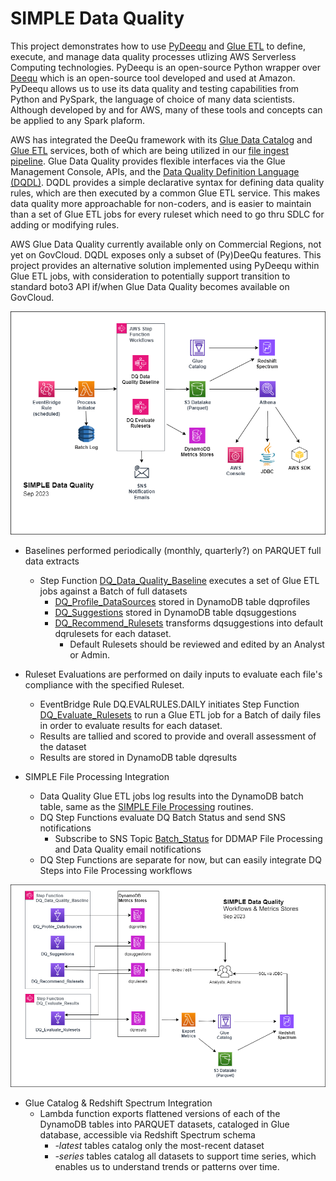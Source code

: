 # SIMPLE Data Quality
This project demonstrates how to use [PyDeequ](https://github.com/awslabs/python-deequ) and [Glue ETL](https://aws.amazon.com/glue/) to define, execute, and manage data quality processes utlizing AWS Serverless Computing technologies.   PyDeequ is an open-source Python wrapper over [Deequ](https://github.com/awslabs/deequ) which is an open-source tool developed and used at Amazon. PyDeequ allows us to use its data quality and testing capabilities from Python and PySpark, the language of choice of many data scientists.  Although developed by and for AWS, many of these tools and concepts can be applied to any Spark plaform.

AWS has integrated the DeeQu framework with its [Glue Data Catalog](https://docs.aws.amazon.com/glue/latest/dg/catalog-and-crawler.html) and [Glue ETL](https://aws.amazon.com/glue/) services, both of which are being utilized in our [file ingest pipeline](https://github.com/froghollow/simple-file-processing). 
 Glue Data Quality provides flexible interfaces via the Glue Management Console, APIs, and the [Data Quality Definition Language (DQDL)](https://docs.aws.amazon.com/glue/latest/dg/dqdl.html).   DQDL provides a simple declarative syntax for defining data quality rules, which are then executed by a common Glue ETL service.  This makes data quality more approachable for non-coders, and is easier to maintain than a set of Glue ETL jobs for every ruleset which need to go thru SDLC for adding or modifying rules.  

AWS Glue Data Quality currently available only on Commercial Regions, not yet on GovCloud.   DQDL exposes only a subset of (Py)DeeQu features.  This project provides an alternative solution implemented using PyDeequ within Glue ETL jobs, with consideration to potentially support transition to standard boto3 API if/when Glue Data Quality becomes available on GovCloud.

![](./simple-data-quality.png)

- Baselines performed periodically (monthly, quarterly?) on PARQUET full data extracts 

  -  Step Function [DQ_Data_Quality_Baseline](./stepfunctions/DQ_Data_Quality_Baseline.json) executes a set of Glue ETL jobs against a Batch of full datasets
      - [DQ_Profile_DataSources](./glue/DQ_Profile_DataSources.py) stored in DynamoDB table dqprofiles
      - [DQ_Suggestions](./glue/DQ_Suggestions.py) stored in DynamoDB table dqsuggestions
      - [DQ_Recommend_Rulesets](./glue/DQ_Recommend_Rulesets.py) transforms dqsuggestions into default dqrulesets for each dataset.
        - Default Rulesets should be reviewed and edited by an Analyst or Admin.  
   
- Ruleset Evaluations are performed on daily inputs to evaluate each file's compliance with the specified Ruleset.
  - EventBridge Rule DQ.EVALRULES.DAILY initiates Step Function [DQ_Evaluate_Rulesets](./stepfunctions/DQ_Evaluate_Rulesets.json) to run a Glue ETL job for a Batch of daily files in order to evaluate results for each dataset.
  - Results are tallied and scored to provide and overall assessment of the dataset
  - Results are stored in DynamoDB table dqresults
  
- SIMPLE File Processing Integration
  - Data Quality Glue ETL jobs log results into the DynamoDB batch table, same as the [SIMPLE File Processing](https://github.com/froghollow/simple-file-processing) routines.  
  - DQ Step Functions evaluate DQ Batch Status and send SNS notifications
    - Subscribe to SNS Topic [Batch_Status]() for DDMAP File Processing and Data Quality email notifications 
  - DQ Step Functions are separate for now, but can easily integrate DQ Steps into File Processing workflows

![](./simple-data-quality-workflows.png)

- Glue Catalog & Redshift Spectrum Integration
  - Lambda function  exports flattened versions of each of the DynamoDB tables into PARQUET datasets, cataloged in Glue database, accessible via Redshift Spectrum schema
    - *-latest* tables catalog only the most-recent dataset
    - *-series* tables catalog all datasets to support time series, which enables us to understand trends or patterns over time.
